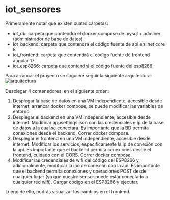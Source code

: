 # iot_sensores

Primeramente notar que existen cuatro carpetas:
- iot_db: carpeta que contendrá el docker compose de mysql + adminer (administrador de base de datos).
- iot_backend: carpeta que contendrá el código fuente de api en .net core 8
- iot_frontend: carpeta que contendrá el código fuente de frontend angular 17
- iot_esp8266: carpeta que contendrá el código fuente del esp8266

Para arrancar el proyecto se suguiere seguir la siguiente arquitectura:
![arquitectura](https://github.com/luiszamoranom/iot_sensores/assets/64230455/ab8746eb-0c44-4dca-8703-19118b0ffea6)


Desplegar 4 contenedores, en el siguiente orden:
1. Desplegar la base de datos en una VM independiente, accesible desde internet, arrancar docker compose, se puede modificar las variables de entorno
2. Desplegar el backend en una VM independiente, accesible desde internet. Modificar appsettings.json con las credenciales  e ip de la base de datos a la cual se conectará. Es importante que la BD permita conexiones desde el backend. Correr docker compose.
3. Desplegar el frontend en una VM independiente, accesible desde internet. Modificar los servicios, especificamente la ip de conexión con la api. Es importante que el backend permita conexiones desde el frontend, cuidado con el CORS. Correr docker compose.
4. Modificar las credenciales de wifi del código del ESP8266 y, adicionalmente, modificar la ipo de conexión con la api. Es importante que el backend permita conexiones y operaciones POST desde cualquier lugar (ya que nuestro sensor puede estar conectado a cualquier red wifi). Cargar código en el ESP8266 y ejecutar.

Luego de ello, podrás visualizar los cambios en el frontend.








